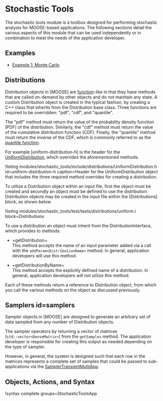 # Stochastic Tools

The stochastic tools module is a toolbox designed for performing stochastic analysis for MOOSE-based
applications. The following sections detail the various aspects of this module that can be
used independently or in combination to meet the needs of the application developer.

## Examples

- [Example 1: Monte Carlo](/examples/monte_carlo.md)

## Distributions

Distribution objects in [MOOSE] are [function](Functions/index.md)-like in that they have methods
that are called on-demand by other objects and do not maintain any state. A custom Distribution
object is created in the typical fashion, by creating a C++ class that inherits from the
Distribution base class. Three functions are required to be overridden: "pdf", "cdf", and "quantile".

The "pdf" method must return the value of the probability density function (PDF) of the
distribution. Similarly, the "cdf" method must return the value of the cumulative distribution
function (CDF). Finally, the "quantile" method must return the inverse of the CDF, which is commonly
referred to as the [quantile function](https://en.wikipedia.org/wiki/Quantile_function).

For example [uniform-distribution-h] is the header for the
[UniformDistribution](/UniformDistribution.md), which overrides the aforementioned
methods.

!listing modules/stochastic_tools/include/distributions/UniformDistribution.h
         id=uniform-distribution-h
         caption=Header for the UniformDistribution object that includes the three required method
                        overrides for creating a distribution.

To utilize a Distribution object within an input file, first the object must be created and secondly
an object must be defined to use the distribution. Distribution objects may be created in the input
file within the [Distributions] block, as shown below.

!listing modules/stochastic_tools/test/tests/distributions/uniform.i block=Distributions

To use a distribution an object must inherit from the DistributionInterface, which provides
to methods:

- +getDistribution+<br>
  This method accepts the name of an input parameter added via a call with the
  `addParam<DistributionName>` method. In general, application developers will use this method.

- +getDistributionByName+<br>
  This method accepts the explicitly defined name of a distribution. In general, application
  developers *will not* utilize this method.

Each of these methods return a reference to Distribution object, from which you call the
various methods on the object as discussed previously.

## Samplers id=samplers

Sampler objects in [MOOSE] are designed to generate an arbitrary set of data sampled from
any number of Distribution objects.

The sampler operators by returning a vector of matrices (`std::vector<DenseMatrix>`) from the
`getSamples` method. The application developer is responsible for creating this output as needed
depending on the type of sampler.

However, in general, the system is designed such that each row in the matrices represents a
complete set of samples that could be passed to sub-applications via the
[SamplerTransientMultiApp](/SamplerTransientMultiApp.md).

## Objects, Actions, and Syntax

!syntax complete groups=StochasticToolsApp
